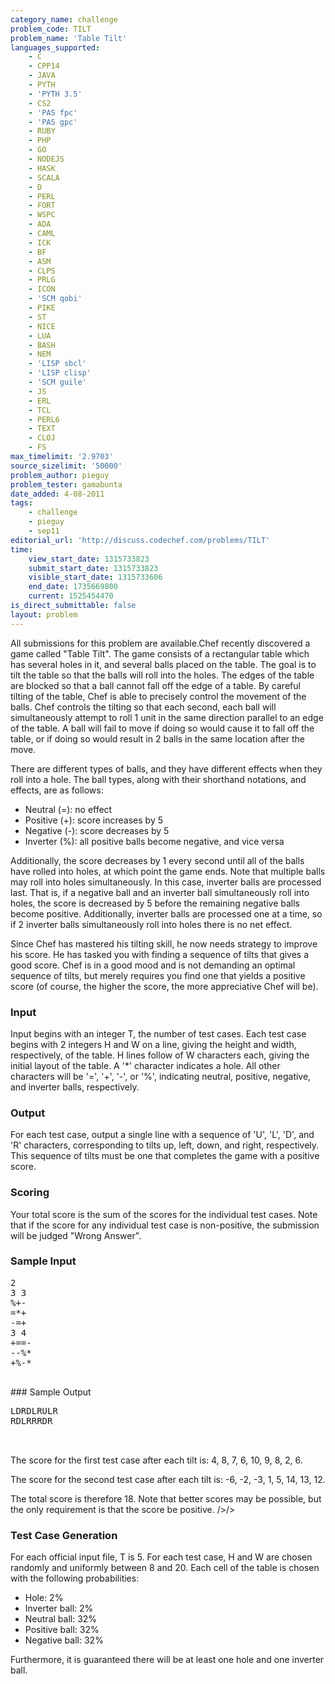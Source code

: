 ```yaml
---
category_name: challenge
problem_code: TILT
problem_name: 'Table Tilt'
languages_supported:
    - C
    - CPP14
    - JAVA
    - PYTH
    - 'PYTH 3.5'
    - CS2
    - 'PAS fpc'
    - 'PAS gpc'
    - RUBY
    - PHP
    - GO
    - NODEJS
    - HASK
    - SCALA
    - D
    - PERL
    - FORT
    - WSPC
    - ADA
    - CAML
    - ICK
    - BF
    - ASM
    - CLPS
    - PRLG
    - ICON
    - 'SCM qobi'
    - PIKE
    - ST
    - NICE
    - LUA
    - BASH
    - NEM
    - 'LISP sbcl'
    - 'LISP clisp'
    - 'SCM guile'
    - JS
    - ERL
    - TCL
    - PERL6
    - TEXT
    - CLOJ
    - FS
max_timelimit: '2.9703'
source_sizelimit: '50000'
problem_author: pieguy
problem_tester: gamabunta
date_added: 4-08-2011
tags:
    - challenge
    - pieguy
    - sep11
editorial_url: 'http://discuss.codechef.com/problems/TILT'
time:
    view_start_date: 1315733823
    submit_start_date: 1315733823
    visible_start_date: 1315733606
    end_date: 1735669800
    current: 1525454470
is_direct_submittable: false
layout: problem
---
```

All submissions for this problem are available.Chef recently discovered a game called "Table Tilt".
The game consists of a rectangular table which has several holes in it, and several balls placed on the table.
The goal is to tilt the table so that the balls will roll into the holes.
The edges of the table are blocked so that a ball cannot fall off the edge of a table.
By careful tilting of the table, Chef is able to precisely control the movement of the balls.
Chef controls the tilting so that each second, each ball will simultaneously attempt to
roll 1 unit in the same direction parallel to an edge of the table.
A ball will fail to move if doing so would cause it to fall off the table,
or if doing so would result in 2 balls in the same location after the move.

There are different types of balls, and they have different effects when they roll into a hole.
The ball types, along with their shorthand notations, and effects, are as follows:

- Neutral (=): no effect
- Positive (+): score increases by 5
- Negative (-): score decreases by 5
- Inverter (%): all positive balls become negative, and vice versa

Additionally, the score decreases by 1 every second until all of the balls have rolled into holes,
at which point the game ends.
Note that multiple balls may roll into holes simultaneously.
In this case, inverter balls are processed last.
That is, if a negative ball and an inverter ball simultaneously roll into holes, the score is decreased by 5 before the
remaining negative balls become positive.
Additionally, inverter balls are processed one at a time,
so if 2 inverter balls simultaneously roll into holes there is no net effect.

Since Chef has mastered his tilting skill, he now needs strategy to improve his score.
He has tasked you with finding a sequence of tilts that gives a good score.
Chef is in a good mood and is not demanding an optimal sequence of tilts,
but merely requires you find one that yields a positive score
(of course, the higher the score, the more appreciative Chef will be).

### Input

Input begins with an integer T, the number of test cases.
Each test case begins with 2 integers H and W on a line, giving the height and width, respectively,
of the table.
H lines follow of W characters each, giving the initial layout of the table.
A '\*' character indicates a hole.
All other characters will be '=', '+', '-', or '%',
indicating neutral, positive, negative, and inverter balls, respectively.

### Output

For each test case, output a single line with a sequence of 'U', 'L', 'D', and 'R' characters,
corresponding to tilts up, left, down, and right, respectively.
This sequence of tilts must be one that completes the game with a positive score.

### Scoring

Your total score is the sum of the scores for the individual test cases.
Note that if the score for any individual test case is non-positive, the submission will be judged "Wrong Answer".

### Sample Input

<pre>2
3 3
%+-
=*+
-=+
3 4
+==-
--%*
+%-*

</pre>### Sample Output
<pre>LDRDLRULR
RDLRRRDR


</pre>The score for the first test case after each tilt is: 4, 8, 7, 6, 10, 9, 8, 2, 6.

The score for the second test case after each tilt is: -6, -2, -3, 1, 5, 14, 13, 12.

The total score is therefore 18.
Note that better scores may be possible, but the only requirement is that the score be positive. />/>

### Test Case Generation

For each official input file, T is 5.
For each test case, H and W are chosen randomly and uniformly between 8 and 20.
Each cell of the table is chosen with the following probabilities:

- Hole: 2%
- Inverter ball: 2%
- Neutral ball: 32%
- Positive ball: 32%
- Negative ball: 32%

Furthermore, it is guaranteed there will be at least one hole and one inverter ball.
